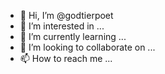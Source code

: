 - 👋 Hi, I’m @godtierpoet
- 👀 I’m interested in ...
- 🌱 I’m currently learning ...
- 💞️ I’m looking to collaborate on ...
- 📫 How to reach me ...

<!---
godtierpoet/godtierpoet is a ✨ special ✨ repository because its `README.md` (this file) appears on your GitHub profile.
You can click the Preview link to take a look at your changes.
--->
